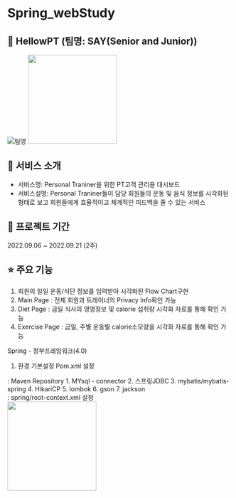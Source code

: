 # Spring_webStudy


## 📎 HellowPT (팀명: SAY(Senior and Junior))

![팀명](https://github.com/2023-SMHRD-KDT-AI-2/healthcare_project/assets/143372283/21248be7-578e-4c67-bb1e-6a7f38e0d899)
<img src="https://github.com/JangGunWook/Spring_webStudy/assets/119468128/32492e68-9878-45c8-b844-816af55ec455" width="200" height="200">

## 👀 서비스 소개
* 서비스명:  Personal Traniner을 위한 PT고객 관리용 대시보드 
* 서비스설명: Personal Traniner들이 담당 회원들의 운동 및 음식 정보를 시각화된 형태로 보고 
회원들에게 효율적이고 체계적인 피드백을 줄 수 있는 서비스

## 📅 프로젝트 기간
2022.09.06 ~ 2022.09.21 (2주)
<br>

## ⭐ 주요 기능
1. 회원의 일일 운동/식단 정보를 입력받아 시각화된 Flow Chart구현
2. Main Page : 전체 회원과 트레이너의 Privacy Info확인 가능
3. Diet Page :  금일 식사의 영영정보 및 calorie 섭취량 시각화 자료를 통해 확인 가능
4. Exercise Page : 금일, 주별 운동별 calorie소모량을 시각화 자료를 통해 확인 가능


Spring - 정부프레임워크(4.0)
1. 환경 기본설정
  Pom.xml 설정



<summary>
  : Maven Repository
    1. MYsql - connector
    2. 스프링JDBC
    3. mybatis/mybatis-spring
    4. HikariCP
    5. lombok
    6. gson
    7. jackson 
</summary>
  : spring/root-context.xml 설정
  <br>
  <img src="https://github.com/JangGunWook/Spring_webStudy/assets/119468128/c521bf44-3155-4dd5-a433-90a2e1b228cc" width="200" height="200">


